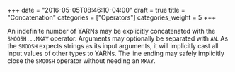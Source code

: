 +++
date = "2016-05-05T08:46:10-04:00"
draft = true
title = "Concatenation"
categories = ["Operators"]
categories_weight = 5
+++

An indefinite number of YARNs may be explicitly concatenated with the `SMOOSH...MKAY` operator. Arguments may optionally be separated with `AN`. As the `SMOOSH` expects strings as its input arguments, it will implicitly cast all input values of other types to YARNs. The line ending may safely implicitly close the `SMOOSH` operator without needing an `MKAY`.
